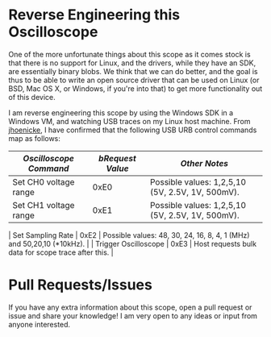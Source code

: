 # Reverse Engineering this Oscilloscope

One of the more unfortunate things about this scope as it comes stock is that there is no support for Linux, and
the drivers, while they have an SDK, are essentially binary blobs. We think that we can do better, and the goal
is thus to be able to write an open source driver that can be used on Linux (or BSD, Mac OS X, or Windows, if you're
into that) to get more functionality out of this device. 

I am reverse engineering this scope by using the Windows SDK in a Windows VM, and watching USB traces on my Linux
host machine. From [jhoenicke](https://github.com/jhoenicke), I have confirmed that the following USB URB control 
commands map as follows:

| *Oscilloscope Command* | *bRequest Value* | *Other Notes*                                       |
|------------------------|------------------|-----------------------------------------------------|
|   Set CH0 voltage range|      0xE0        | Possible values: 1,2,5,10 (5V, 2.5V, 1V, 500mV).    |
|   Set CH1 voltage range|      0xE1        | Possible values: 1,2,5,10 (5V, 2.5V, 1V, 500mV).    |

|   Set Sampling Rate    |      0xE2        | Possible values: 48, 30, 24, 16, 8, 4, 1 (MHz) and 50,20,10 (*10kHz). |
|   Trigger Oscilloscope |      0xE3        | Host requests bulk data for scope trace after this. |



# Pull Requests/Issues

If you have any extra information about this scope, open a pull request or issue and share your knowledge! I am very
open to any ideas or input from anyone interested.